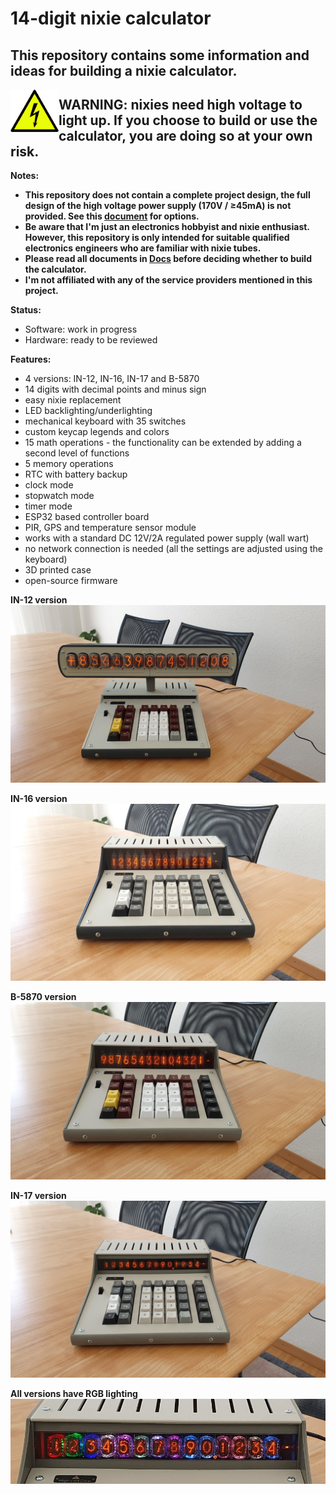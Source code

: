 # 14-digit nixie calculator #
## This repository contains some information and ideas for building a nixie calculator. ##
<img align="left" width="77" src="Images/warning_sign_small.png" />

## WARNING: nixies need high voltage to light up. If you choose to build or use the calculator, you are doing so at your own risk. ##

**Notes:**
- **This repository does not contain a complete project design, the full design of the high voltage power supply (170V / ≥45mA) is not provided. See this [document](Docs/High%20Voltage%20Power%20Supply.pdf) for options.**
- **Be aware that I'm just an electronics hobbyist and nixie enthusiast. However, this repository is only intended for suitable qualified electronics engineers who are familiar with nixie tubes.**
- **Please read all documents in [Docs](Docs) before deciding whether to build the calculator.**
- **I'm not affiliated with any of the service providers mentioned in this project.**
  
**Status:** 
- Software: work in progress
- Hardware: ready to be reviewed

**Features:**
-	4 versions: IN-12, IN-16, IN-17 and B-5870
-	14 digits with decimal points and minus sign
-	easy nixie replacement
- LED backlighting/underlighting
-	mechanical keyboard with 35 switches
-	custom keycap legends and colors
-	15 math operations - the functionality can be extended by adding a second level of functions
-	5 memory operations
-	RTC with battery backup
-	clock mode
-	stopwatch mode 
-	timer mode
-	ESP32 based controller board
-	PIR, GPS and temperature sensor module
-	works with a standard DC 12V/2A regulated power supply (wall wart)
-	no network connection is needed (all the settings are adjusted using the keyboard)
-	3D printed case
-	open-source firmware
	
**IN-12 version**
![IN-12](Images/Calculators/IN-12_version.jpg)

**IN-16 version**
![IN-16](Images/Calculators/IN-16_version.jpg)

**B-5870 version**
![B-5870](Images/Calculators/B-5870_version.jpg)

**IN-17 version**
![IN-17](Images/Calculators/IN-17_version.jpg)

**All versions have RGB lighting**
![IN-16](Images/Calculators/IN-17_version_led_on.jpg)
